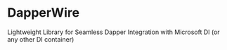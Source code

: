 # DapperWire
Lightweight Library for Seamless Dapper Integration with Microsoft DI (or any other DI container)
